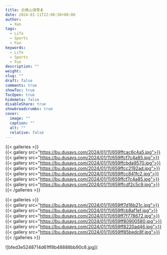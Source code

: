 ```yaml
---
title: 云佛山滑雪🏂
date: 2024-01-11T22:08:50+08:00
author:
  - Xan
tags:
  - Life
  - Sports
  - Fun
keywords:
  - Life
  - Sports
  - Fun
description: ""
weight: 
slug: ""
draft: false
comments: true
showToc: true
TocOpen: true
hidemeta: false
disableShare: true
showbreadcrumbs: true
cover:
  image: ""
  caption: ""
  alt: ""
  relative: false
---
```


{{< galleries >}}  
{{< gallery src="https://bu.dusays.com/2024/01/11/659ffcac6c4a5.jpg">}}
{{< gallery src="https://bu.dusays.com/2024/01/11/659ffcf7c4a85.jpg">}}
{{< gallery src="https://bu.dusays.com/2024/01/11/659ffcbda9570.jpg">}}
{{< gallery src="https://bu.dusays.com/2024/01/11/659ffcc2192ad.jpg">}}
{{< gallery src="https://bu.dusays.com/2024/01/11/659ffcc841fc2.jpg">}}
{{< gallery src="https://bu.dusays.com/2024/01/11/659ffcf7c4a85.jpg">}}
{{< gallery src="https://bu.dusays.com/2024/01/11/659ffcdf2c5c9.jpg">}}
{{< /galleries >}}


{{< galleries >}}  
{{< gallery src="https://bu.dusays.com/2024/01/11/659ff7d16b21c.jpg">}}
{{< gallery src="https://bu.dusays.com/2024/01/11/659ffcb8af1ef.jpg">}}
{{< gallery src="https://bu.dusays.com/2024/01/11/659ff7f778672.jpg">}}
{{< gallery src="https://bu.dusays.com/2024/01/11/659ff80900580.jpg">}}
{{< gallery src="https://bu.dusays.com/2024/01/11/659ff8220ad46.jpg">}}
{{< gallery src="https://bu.dusays.com/2024/01/11/659ff85bedc8f.jpg">}}
{{< /galleries >}}


![bfed3e5248714d61ff8b48888bb90c8.jpg](

